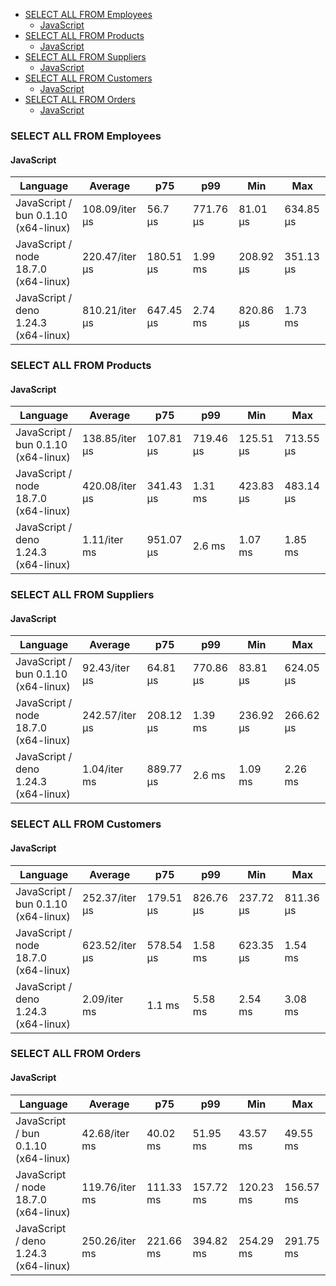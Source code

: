 - [SELECT ALL FROM Employees](#sqlite-SELECT-ALL-FROM-Employees)
    - [JavaScript](#sqlite-SELECT-ALL-FROM-Employees-javascript)
- [SELECT ALL FROM Products](#sqlite-SELECT-ALL-FROM-Products)
    - [JavaScript](#sqlite-SELECT-ALL-FROM-Products-javascript)
- [SELECT ALL FROM Suppliers](#sqlite-SELECT-ALL-FROM-Suppliers)
    - [JavaScript](#sqlite-SELECT-ALL-FROM-Suppliers-javascript)
- [SELECT ALL FROM Customers](#sqlite-SELECT-ALL-FROM-Customers)
    - [JavaScript](#sqlite-SELECT-ALL-FROM-Customers-javascript)
- [SELECT ALL FROM Orders](#sqlite-SELECT-ALL-FROM-Orders)
    - [JavaScript](#sqlite-SELECT-ALL-FROM-Orders-javascript)

### <a name="sqlite-SELECT-ALL-FROM-Employees">SELECT ALL FROM Employees</a>

#### <a name="sqlite-SELECT-ALL-FROM-Employees-javascript">JavaScript</a>

| Language                             | Average        | p75       | p99       | Min       | Max       |
| ------------------------------------ | -------------- | --------- | --------- | --------- | --------- |
| JavaScript / bun 0.1.10 (x64-linux)  | 108.09/iter µs | 56.7 µs   | 771.76 µs | 81.01 µs  | 634.85 µs |
| JavaScript / node 18.7.0 (x64-linux) | 220.47/iter µs | 180.51 µs | 1.99 ms   | 208.92 µs | 351.13 µs |
| JavaScript / deno 1.24.3 (x64-linux) | 810.21/iter µs | 647.45 µs | 2.74 ms   | 820.86 µs | 1.73 ms   |

### <a name="sqlite-SELECT-ALL-FROM-Products">SELECT ALL FROM Products</a>

#### <a name="sqlite-SELECT-ALL-FROM-Products-javascript">JavaScript</a>

| Language                             | Average        | p75       | p99       | Min       | Max       |
| ------------------------------------ | -------------- | --------- | --------- | --------- | --------- |
| JavaScript / bun 0.1.10 (x64-linux)  | 138.85/iter µs | 107.81 µs | 719.46 µs | 125.51 µs | 713.55 µs |
| JavaScript / node 18.7.0 (x64-linux) | 420.08/iter µs | 341.43 µs | 1.31 ms   | 423.83 µs | 483.14 µs |
| JavaScript / deno 1.24.3 (x64-linux) | 1.11/iter ms   | 951.07 µs | 2.6 ms    | 1.07 ms   | 1.85 ms   |

### <a name="sqlite-SELECT-ALL-FROM-Suppliers">SELECT ALL FROM Suppliers</a>

#### <a name="sqlite-SELECT-ALL-FROM-Suppliers-javascript">JavaScript</a>

| Language                             | Average        | p75       | p99       | Min       | Max       |
| ------------------------------------ | -------------- | --------- | --------- | --------- | --------- |
| JavaScript / bun 0.1.10 (x64-linux)  | 92.43/iter µs  | 64.81 µs  | 770.86 µs | 83.81 µs  | 624.05 µs |
| JavaScript / node 18.7.0 (x64-linux) | 242.57/iter µs | 208.12 µs | 1.39 ms   | 236.92 µs | 266.62 µs |
| JavaScript / deno 1.24.3 (x64-linux) | 1.04/iter ms   | 889.77 µs | 2.6 ms    | 1.09 ms   | 2.26 ms   |

### <a name="sqlite-SELECT-ALL-FROM-Customers">SELECT ALL FROM Customers</a>

#### <a name="sqlite-SELECT-ALL-FROM-Customers-javascript">JavaScript</a>

| Language                             | Average        | p75       | p99       | Min       | Max       |
| ------------------------------------ | -------------- | --------- | --------- | --------- | --------- |
| JavaScript / bun 0.1.10 (x64-linux)  | 252.37/iter µs | 179.51 µs | 826.76 µs | 237.72 µs | 811.36 µs |
| JavaScript / node 18.7.0 (x64-linux) | 623.52/iter µs | 578.54 µs | 1.58 ms   | 623.35 µs | 1.54 ms   |
| JavaScript / deno 1.24.3 (x64-linux) | 2.09/iter ms   | 1.1 ms    | 5.58 ms   | 2.54 ms   | 3.08 ms   |

### <a name="sqlite-SELECT-ALL-FROM-Orders">SELECT ALL FROM Orders</a>

#### <a name="sqlite-SELECT-ALL-FROM-Orders-javascript">JavaScript</a>

| Language                             | Average        | p75       | p99       | Min       | Max       |
| ------------------------------------ | -------------- | --------- | --------- | --------- | --------- |
| JavaScript / bun 0.1.10 (x64-linux)  | 42.68/iter ms  | 40.02 ms  | 51.95 ms  | 43.57 ms  | 49.55 ms  |
| JavaScript / node 18.7.0 (x64-linux) | 119.76/iter ms | 111.33 ms | 157.72 ms | 120.23 ms | 156.57 ms |
| JavaScript / deno 1.24.3 (x64-linux) | 250.26/iter ms | 221.66 ms | 394.82 ms | 254.29 ms | 291.75 ms |

